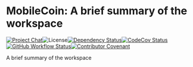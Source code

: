 # MobileCoin: A brief summary of the workspace

[![Project Chat][chat-image]][chat-link]<!--
-->![License][license-image]<!--
-->[![Dependency Status][deps-image]][deps-link]<!--
-->[![CodeCov Status][codecov-image]][codecov-link]<!--
-->[![GitHub Workflow Status][gha-image]][gha-link]<!--
-->[![Contributor Covenant][conduct-image]][conduct-link]

A brief summary of the workspace

[chat-image]: https://img.shields.io/discord/844353360348971068?style=flat-square
[chat-link]: https://discord.gg/mobilecoin
[license-image]: https://img.shields.io/crates/l/mc-crate-name?style=flat-square
[deps-image]: https://deps.rs/repo/github/mobilecoinfoundation/repository/status.svg?style=flat-square
[deps-link]: https://deps.rs/repo/github/mobilecoinfoundation/repository
[codecov-image]: https://img.shields.io/codecov/c/github/mobilecoinfoundation/repository/main?style=flat-square
[codecov-link]: https://codecov.io/gh/mobilecoinfoundation/repository
[gha-image]: https://img.shields.io/github/actions/workflow/status/mobilecoinfoundation/repository/ci.yaml?branch=main&style=flat-square
[gha-link]: https://github.com/mobilecoinfoundation/repository/actions/workflows/ci.yaml?query=branch%3Amain
[conduct-link]: CODE_OF_CONDUCT.md
[conduct-image]: https://img.shields.io/badge/Contributor%20Covenant-2.1-4baaaa.svg?style=flat-square
